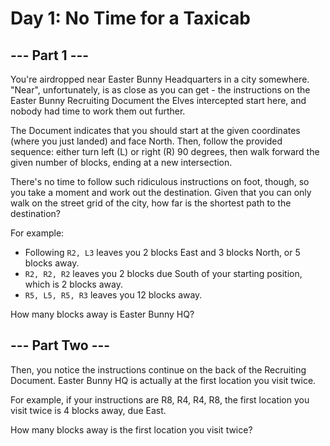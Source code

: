 # Day 1: No Time for a Taxicab 

## --- Part 1 ---

You're airdropped near Easter Bunny Headquarters in a city somewhere. "Near", unfortunately, is as close as you can get - the instructions on the Easter Bunny Recruiting Document the Elves intercepted start here, and nobody had time to work them out further.

The Document indicates that you should start at the given coordinates (where you just landed) and face North. Then, follow the provided sequence: either turn left (L) or right (R) 90 degrees, then walk forward the given number of blocks, ending at a new intersection.

There's no time to follow such ridiculous instructions on foot, though, so you take a moment and work out the destination. Given that you can only walk on the street grid of the city, how far is the shortest path to the destination?

For example:

- Following ```R2, L3``` leaves you 2 blocks East and 3 blocks North, or 5 blocks away.
- ```R2, R2, R2``` leaves you 2 blocks due South of your starting position, which is 2 blocks away.
- ```R5, L5, R5, R3``` leaves you 12 blocks away.

How many blocks away is Easter Bunny HQ?

## --- Part Two ---

Then, you notice the instructions continue on the back of the Recruiting Document. Easter Bunny HQ is actually at the first location you visit twice.

For example, if your instructions are R8, R4, R4, R8, the first location you visit twice is 4 blocks away, due East.

How many blocks away is the first location you visit twice?